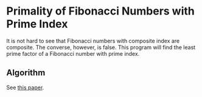# Primality of Fibonacci Numbers with Prime Index

It is not hard to see that Fibonacci numbers with composite index are composite. The converse, however, is false. This program will find the least prime factor of a Fibonacci number with prime index.

## Algorithm

See [this paper](https://sriasat.files.wordpress.com/2012/12/fibonacci31.pdf).
